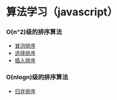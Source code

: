 # 算法学习（javascript） #

### O(n^2)级的排序算法
- [冒泡排序](./bubblesort)
- [选择排序](./selectsort)
- [插入排序](./insertsort)

### O(nlogn)级的排序算法
- [归并排序](./mergesort)